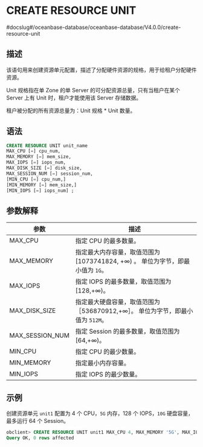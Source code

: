 CREATE RESOURCE UNIT 
=========================================
#docslug#/oceanbase-database/oceanbase-database/V4.0.0/create-resource-unit


描述 
-----------------------

该语句用来创建资源单元配置，描述了分配硬件资源的规格，用于给租户分配硬件资源。

Unit 规格指在单 Zone 的单 Server 的可分配资源总量，只有当租户在某个 Server 上有 Unit 时，租户才能使用该 Server 存储数据。

租户被分配的所有资源总量为：Unit 规格 \* Unit 数量。

语法 
-----------------------

```sql
CREATE RESOURCE UNIT unit_name 
MAX_CPU [=] cpu_num, 
MAX_MEMORY [=] mem_size, 
MAX_IOPS [=] iops_num, 
MAX_DISK_SIZE [=] disk_size, 
MAX_SESSION_NUM [=] session_num, 
[MIN_CPU [=] cpu_num,]
[MIN_MEMORY [=] mem_size,] 
[MIN_IOPS [=] iops_num] ;
```



参数解释 
-------------------------



|     **参数**      |                               **描述**                                |
|-----------------|---------------------------------------------------------------------|
| MAX_CPU         | 指定 CPU 的最多数量。                                                       |
| MAX_MEMORY      | 指定最大内存容量，取值范围为\[1073741824, +∞) 。 单位为字节，即最小值为 `1G`。 |
| MAX_IOPS        | 指定 IOPS 的最多数量，取值范围为\[128,+∞)。                                       |
| MAX_DISK_SIZE   | 指定最大硬盘容量，取值范围为［536870912,+∞］。 单位为字节，即最小值为 `512M`。   |
| MAX_SESSION_NUM | 指定 Session 的最多数量，取值范围为\[64,+∞)。                                     |
| MIN_CPU         | 指定 CPU 的最少数量。                                                       |
| MIN_MEMORY      | 指定最小内存容量。                                                           |
| MIN_IOPS        | 指定 IOPS 的最少数量。                                                      |



示例 
-----------------------

创建资源单元 `unit1` 配置为 4 个 CPU，`5G` 内存，128 个 IOPS，`10G` 硬盘容量，最多运行 64 个 Session。

```sql
obclient> CREATE RESOURCE UNIT unit1 MAX_CPU 4, MAX_MEMORY '5G', MAX_IOPS 128,MAX_DISK_SIZE '10G', MAX_SESSION_NUM 64, MIN_CPU=4, MIN_MEMORY= '5G', MIN_IOPS=128;
Query OK, 0 rows affected 
```


